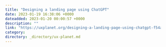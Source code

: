 ```yaml
---
title: "Designing a landing page using ChatGPT"
date: 2023-01-19 16:38:06 +0000
dateadded: 2023-01-20 00:00:57 +0000
description: ""
link: "https://uxplanet.org/designing-a-landing-page-using-chatgpt-f54a5e8dce4e?source=rss----819cc2aaeee0---4"
category:
directory: _directory/ux-planet.md
---
```

